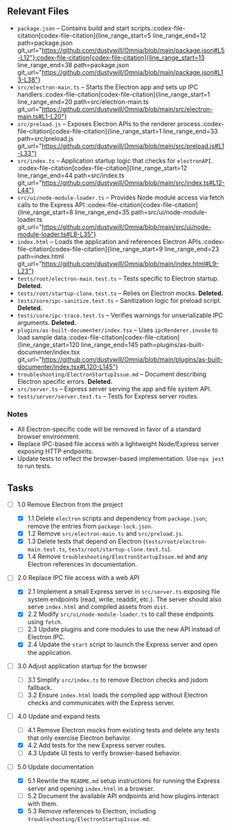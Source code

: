 ## Relevant Files

- `package.json` – Contains build and start scripts.​:codex-file-citation[codex-file-citation]{line_range_start=5 line_range_end=12 path=package.json git_url="https://github.com/dustywill/Omnia/blob/main/package.json#L5-L12"}​​:codex-file-citation[codex-file-citation]{line_range_start=13 line_range_end=38 path=package.json git_url="https://github.com/dustywill/Omnia/blob/main/package.json#L13-L38"}​
- `src/electron-main.ts` – Starts the Electron app and sets up IPC handlers.​:codex-file-citation[codex-file-citation]{line_range_start=1 line_range_end=20 path=src/electron-main.ts git_url="https://github.com/dustywill/Omnia/blob/main/src/electron-main.ts#L1-L20"}​
- `src/preload.js` – Exposes Electron APIs to the renderer process.​:codex-file-citation[codex-file-citation]{line_range_start=1 line_range_end=33 path=src/preload.js git_url="https://github.com/dustywill/Omnia/blob/main/src/preload.js#L1-L33"}​
- `src/index.ts` – Application startup logic that checks for `electronAPI`.​:codex-file-citation[codex-file-citation]{line_range_start=12 line_range_end=44 path=src/index.ts git_url="https://github.com/dustywill/Omnia/blob/main/src/index.ts#L12-L44"}​
 - `src/ui/node-module-loader.ts` – Provides Node module access via fetch calls to the Express API.​:codex-file-citation[codex-file-citation]{line_range_start=8 line_range_end=35 path=src/ui/node-module-loader.ts git_url="https://github.com/dustywill/Omnia/blob/main/src/ui/node-module-loader.ts#L8-L35"}​
- `index.html` – Loads the application and references Electron APIs.​:codex-file-citation[codex-file-citation]{line_range_start=9 line_range_end=23 path=index.html git_url="https://github.com/dustywill/Omnia/blob/main/index.html#L9-L23"}​
- `tests/root/electron-main.test.ts` – Tests specific to Electron startup. **Deleted.**
- `tests/root/startup-clone.test.ts` – Relies on Electron mocks. **Deleted.**
- `tests/core/ipc-sanitize.test.ts` – Sanitization logic for preload script. **Deleted.**
- `tests/core/ipc-trace.test.ts` – Verifies warnings for unserializable IPC arguments. **Deleted.**
- `plugins/as-built-documenter/index.tsx` – Uses `ipcRenderer.invoke` to load sample data.​:codex-file-citation[codex-file-citation]{line_range_start=120 line_range_end=145 path=plugins/as-built-documenter/index.tsx git_url="https://github.com/dustywill/Omnia/blob/main/plugins/as-built-documenter/index.tsx#L120-L145"}​
- `troubleshooting/ElectronStartupIssue.md` – Document describing Electron specific errors. **Deleted.**
- `src/server.ts` – Express server serving the app and file system API.
- `tests/server/server.test.ts` – Tests for Express server routes.

### Notes

- All Electron-specific code will be removed in favor of a standard browser environment.
- Replace IPC-based file access with a lightweight Node/Express server exposing HTTP endpoints.
- Update tests to reflect the browser-based implementation. Use `npx jest` to run tests.

## Tasks

- [ ] 1.0 Remove Electron from the project

  - [x] 1.1 Delete `electron` scripts and dependency from `package.json`; remove the entries from `package-lock.json`.
  - [x] 1.2 Remove `src/electron-main.ts` and `src/preload.js`.
  - [x] 1.3 Delete tests that depend on Electron (`tests/root/electron-main.test.ts`, `tests/root/startup-clone.test.ts`).
  - [x] 1.4 Remove `troubleshooting/ElectronStartupIssue.md` and any Electron references in documentation.

- [ ] 2.0 Replace IPC file access with a web API

  - [x] 2.1 Implement a small Express server in `src/server.ts` exposing file system endpoints (read, write, readdir, etc.). The server should also serve `index.html` and compiled assets from `dist`.
  - [x] 2.2 Modify `src/ui/node-module-loader.ts` to call these endpoints using `fetch`.
  - [ ] 2.3 Update plugins and core modules to use the new API instead of Electron IPC.
  - [x] 2.4 Update the `start` script to launch the Express server and open the application.

- [ ] 3.0 Adjust application startup for the browser

  - [ ] 3.1 Simplify `src/index.ts` to remove Electron checks and jsdom fallback.
  - [ ] 3.2 Ensure `index.html` loads the compiled app without Electron checks and communicates with the Express server.

- [ ] 4.0 Update and expand tests

  - [ ] 4.1 Remove Electron mocks from existing tests and delete any tests that only exercise Electron behavior.
  - [x] 4.2 Add tests for the new Express server routes.
  - [ ] 4.3 Update UI tests to verify browser-based behavior.

- [ ] 5.0 Update documentation
  - [x] 5.1 Rewrite the `README.md` setup instructions for running the Express server and opening `index.html` in a browser.
  - [ ] 5.2 Document the available API endpoints and how plugins interact with them.
  - [x] 5.3 Remove references to Electron, including `troubleshooting/ElectronStartupIssue.md`.
